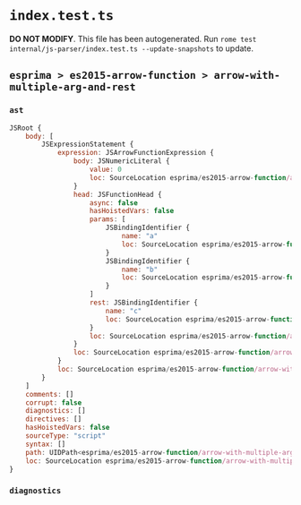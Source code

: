 # `index.test.ts`

**DO NOT MODIFY**. This file has been autogenerated. Run `rome test internal/js-parser/index.test.ts --update-snapshots` to update.

## `esprima > es2015-arrow-function > arrow-with-multiple-arg-and-rest`

### `ast`

```javascript
JSRoot {
	body: [
		JSExpressionStatement {
			expression: JSArrowFunctionExpression {
				body: JSNumericLiteral {
					value: 0
					loc: SourceLocation esprima/es2015-arrow-function/arrow-with-multiple-arg-and-rest/input.js 1:14-1:15
				}
				head: JSFunctionHead {
					async: false
					hasHoistedVars: false
					params: [
						JSBindingIdentifier {
							name: "a"
							loc: SourceLocation esprima/es2015-arrow-function/arrow-with-multiple-arg-and-rest/input.js 1:1-1:2 (a)
						}
						JSBindingIdentifier {
							name: "b"
							loc: SourceLocation esprima/es2015-arrow-function/arrow-with-multiple-arg-and-rest/input.js 1:3-1:4 (b)
						}
					]
					rest: JSBindingIdentifier {
						name: "c"
						loc: SourceLocation esprima/es2015-arrow-function/arrow-with-multiple-arg-and-rest/input.js 1:8-1:9 (c)
					}
					loc: SourceLocation esprima/es2015-arrow-function/arrow-with-multiple-arg-and-rest/input.js 1:0-1:13
				}
				loc: SourceLocation esprima/es2015-arrow-function/arrow-with-multiple-arg-and-rest/input.js 1:0-1:15
			}
			loc: SourceLocation esprima/es2015-arrow-function/arrow-with-multiple-arg-and-rest/input.js 1:0-1:16
		}
	]
	comments: []
	corrupt: false
	diagnostics: []
	directives: []
	hasHoistedVars: false
	sourceType: "script"
	syntax: []
	path: UIDPath<esprima/es2015-arrow-function/arrow-with-multiple-arg-and-rest/input.js>
	loc: SourceLocation esprima/es2015-arrow-function/arrow-with-multiple-arg-and-rest/input.js 1:0-2:0
}
```

### `diagnostics`

```

```
